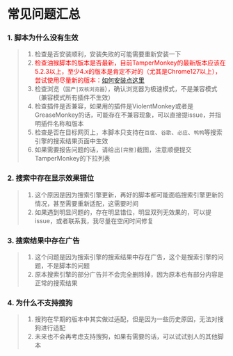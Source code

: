 # 常见问题汇总

### 1. 脚本为什么没有生效
> 1. 检查是否安装顺利，安装失败的可能需要重新安装一下
> 2. <span style='color:red'>检查油猴脚本的版本是否最新，目前TamperMonkey的最新版本应该在5.2.3以上，至少4.x的版本是肯定不对的（尤其是Chrome127以上），尝试使用尽量新的版本：<a href='/pages/home/start.html' target='_blank'>如何安装点这里</a> </span>
> 3. 检查浏览（`国产|双核浏览器`），确认浏览器为极速模式，不是兼容模式（兼容模式所有插件不生效）
> 4. 检查插件是否兼容，如果用的插件是ViolentMonkey或者是GreaseMonkey的话，可能存在不兼容现象，可以直接提issue，并指明插件名称和版本
> 5. 检查是否在目标网页上，本脚本只支持在`百度`、`谷歌`、`必应`、`鸭鸭`等搜索引擎的搜索结果页面中生效
> 6. 如果需要报告问题的话，请给出`[完整]`截图，注意顺便提交TamperMonkey的下拉列表

### 2. 搜索中存在显示效果错位
> 1. 这个原因是因为搜索引擎更新，再好的脚本都可能面临搜索引擎更新的情况，甚至需要重新适配，这需要时间
> 2. 如果遇到明显问题的，存在明显错位，明显双列无效果的，可以提issue，或者联系我，我尽量在空闲时间修复

### 3. 搜索结果中存在广告
> 1. 这个问题是因为搜索引擎的搜索结果中存在广告，这个是搜索引擎的问题，不是脚本的问题
> 2. 原本搜索引擎的部分广告并不会完全删除掉，因为原本也有部分内容是正常的搜索结果

### 4. 为什么不支持搜狗
> 1. 搜狗在早期的版本中其实做过适配，但是因为一些历史原因，无法对搜狗进行适配
> 2. 未来也不会再考虑支持搜狗，如果有需要的话，可以试试别人的其他脚本
